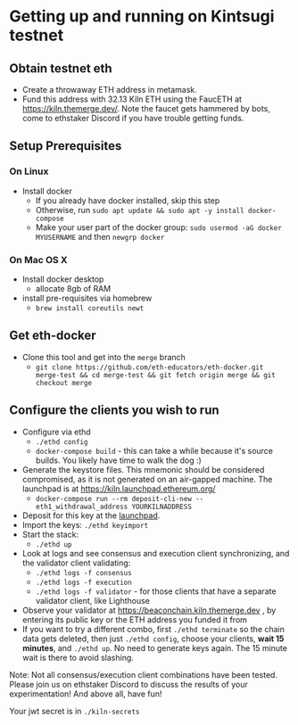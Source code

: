 # Getting up and running on Kintsugi testnet

## Obtain testnet eth
- Create a throwaway ETH address in metamask.
- Fund this address with 32.13 Kiln ETH using the FaucETH at https://kiln.themerge.dev/. Note the faucet gets hammered by bots, come to ethstaker Discord if you have trouble
  getting funds.

## Setup Prerequisites
### On Linux
- Install docker
  - If you already have docker installed, skip this step
  - Otherwise, run `sudo apt update && sudo apt -y install docker-compose`
  - Make your user part of the docker group: `sudo usermod -aG docker MYUSERNAME` and then `newgrp docker`

### On Mac OS X
- Install docker desktop
  - allocate 8gb of RAM
- install pre-requisites via homebrew
  - `brew install coreutils newt`

## Get eth-docker
- Clone this tool and get into the `merge` branch
  - `git clone https://github.com/eth-educators/eth-docker.git merge-test && cd merge-test && git fetch origin merge && git checkout merge`


## Configure the clients you wish to run
- Configure via ethd
  - `./ethd config`
  - `docker-compose build` - this can take a while because it's source builds. You likely have time to walk the dog :)
- Generate the keystore files. This mnemonic should be considered compromised, as it is not generated on an air-gapped
machine. The launchpad is at https://kiln.launchpad.ethereum.org/
  - `docker-compose run --rm deposit-cli-new --eth1_withdrawal_address YOURKILNADDRESS`
- Deposit for this key at the [launchpad](https://kiln.launchpad.ethereum.org/).
- Import the keys: `./ethd keyimport`
- Start the stack:
  - `./ethd up`
- Look at logs and see consensus and execution client synchronizing, and the validator client validating:
  - `./ethd logs -f consensus`
  - `./ethd logs -f execution`
  - `./ethd logs -f validator` - for those clients that have a separate validator client, like Lighthouse
- Observe your validator at https://beaconchain.kiln.themerge.dev , by entering its public key or the ETH address you funded it from
- If you want to try a different combo, first `./ethd terminate` so the chain data gets deleted, then just `./ethd config`, choose your clients,
  **wait 15 minutes**, and `./ethd up`. No need to generate keys again. The 15 minute wait is there to avoid slashing.

Note: Not all consensus/execution client combinations have been tested. Please join us on ethstaker Discord to discuss the results of your experimentation!
And above all, have fun!

Your jwt secret is in `./kiln-secrets`
